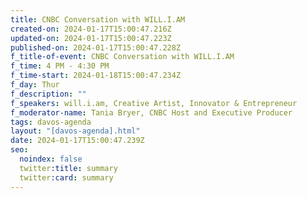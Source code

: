 ```yaml
---
title: CNBC Conversation with WILL.I.AM
created-on: 2024-01-17T15:00:47.216Z
updated-on: 2024-01-17T15:00:47.223Z
published-on: 2024-01-17T15:00:47.228Z
f_title-of-event: CNBC Conversation with WILL.I.AM
f_time: 4 PM - 4:30 PM
f_time-start: 2024-01-18T15:00:47.234Z
f_day: Thur
f_description: ""
f_speakers: will.i.am, Creative Artist, Innovator & Entrepreneur
f_moderator-name: Tania Bryer, CNBC Host and Executive Producer
tags: davos-agenda
layout: "[davos-agenda].html"
date: 2024-01-17T15:00:47.239Z
seo:
  noindex: false
  twitter:title: summary
  twitter:card: summary
---
```

